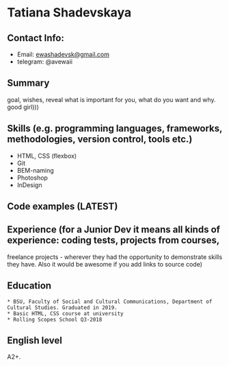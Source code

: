 # Tatiana Shadevskaya

## Contact Info:
* Email: ewashadevsk@gmail.com
* telegram: @avewaii

## Summary 
 goal,
  wishes,
  reveal what is important for you, what do you want and why.
  good girl)))

## Skills (e.g. programming languages, frameworks, methodologies, version control, tools etc.)
* HTML, CSS (flexbox)
* Git
* BEM-naming
* Photoshop
* InDesign


## Code examples (LATEST)


## Experience (for a Junior Dev it means all kinds of experience: coding tests, projects from courses,
freelance projects - wherever they had the opportunity to demonstrate skills they have.
Also it would be awesome if you add links to source code)

## Education 
    * BSU, Faculty of Social and Cultural Communications, Department of Cultural Studies. Graduated in 2019.
    * Basic HTML, CSS course at university
    * Rolling Scopes School Q3-2018

## English level
A2+.
